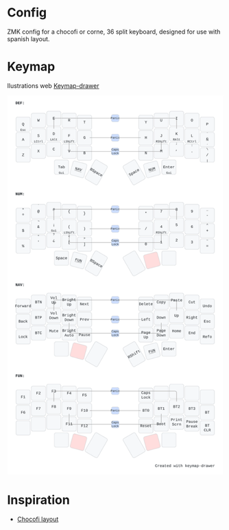 # Config
ZMK config for a chocofi or corne, 36 split keyboard, designed for use with spanish layout.
# Keymap
Ilustrations web [Keymap-drawer](https://caksoylar.github.io/keymap-drawer?keymap_yaml=H4sIAAAAAAAC_5VUy3bTMBDd9ysG8QgP9eGkoW145uUWSNOQR6EUCE6iNjlxLGMrtDkl_AOfwI7DYcmKDeeEH2NGlp1AuygLjaU7mqurGY1dZyLHKrcE8H40bA_FpCOdoJeDrgw80Q6kcpToGa8b7YVK_mCv1WyHvjtQ7cxptp1ZQpcIQqIplW36ACzD4Vk_B-WwywGDnk85vOBQ5lDn0ORwwKHF4QmHPQ61N3FEngMFVYoqcHVYY2qQvKs0UIqBRn9wFEE2QtscdiJHfe54avbW4-BnMZDwVwzCZj-YBn5_5hDS-iubJrJecXjJochhn0OBQ5XDLobhbsZZtP0emxpkxSC5GFnV69cc6JiPc1Y6dns80Kc2nc7UwNX8vpkVGr7TFWaxOK-2di_gKHtKBMSC7nkJ0DH7qRXMvsUSHxuJ70giu4ordkZmSuY2mQ0ym2S2mAlaNkHthbywa7H3RuSdfY_PmH0x-68wfXNUGbtuRkhUQVJwiw5ajanWI3c9dmc53DWuOxHn2wUF1-OwVORLsVQi4ZeR8CgpzqFB7ifIG4M81LlYIyUWmTSZTEz-wOz6NL_8YkHsVvWimnlj140LpSa-yEFfuL3p316sd1ItWwYn2H74yJr4xti-dKHlk5BCMDjuK7OoilOF35JwhRL4LKU_wR5yQr0Y40tveT2ZZKjgdIdEWDOEJXniLVDGy1ogPuC3Iqh3CEQaH5uVNnHq4oSwIiNCbAe2O1ZigSw_VlKTOeNQRJNjYVTrqTltR45Qa9nDm9bFUaL1UvmiafQ2ziVfdwDOEZmn1OJgp3FkcKzjwOfEio4fAt0DtRDteZvc1sa3Z2_g2MSxhcNao8trY5FJk8mQSWLOU9oWybDSdN9QYEILUiqd9YGnoNENvCRtUAiEM9RJbUKxUmf_nZ1LblzqylFH6p_2Mvg5OCR51kZ03BA7qeZ4g25KL2UO1layeuqgR0k_NQ_DDFmZeViS3AtDO1IpOVqIxppY2X8P_QNj0OrtlwYAAA%3D%3D)

![](./keymap.svg)
# Inspiration
- [Chocofi layout](https://github.com/edygar/chocofi-zmk-config/tree/main?tab=readme-ov-file)
